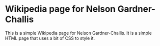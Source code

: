 # Wikipedia page for Nelson Gardner-Challis

This is a simple Wikipedia page for Nelson Gardner-Challis. It is a simple HTML page that uses a bit of CSS to style it.
